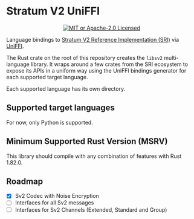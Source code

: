 # Stratum V2 UniFFI

<p>
    <center><a href="https://github.com/stratum-mining/sv2-uniffi/blob/master/LICENSE"><img alt="MIT or Apache-2.0 Licensed" src="https://img.shields.io/badge/license-MIT%2FApache--2.0-blue.svg"/></a></center>
</p>

Language bindings to [Stratum V2 Reference Implementation (SRI)](https://github.com/stratum-mining/stratum) via [UniFFI](https://mozilla.github.io/uniffi-rs/latest/).

The Rust crate on the root of this repository creates the `libsv2` multi-language library. It wraps around a few crates from the SRI ecosystem to expose its APIs in a uniform way using the UniFFI bindings generator for each supported target language.

Each supported language has its own directory.

## Supported target languages

For now, only Python is supported.

## Minimum Supported Rust Version (MSRV)

This library should compile with any combination of features with Rust 1.82.0.

## Roadmap

- [x] Sv2 Codec with Noise Encryption
- [ ] Interfaces for all Sv2 messages
- [ ] Interfaces for Sv2 Channels (Extended, Standard and Group)